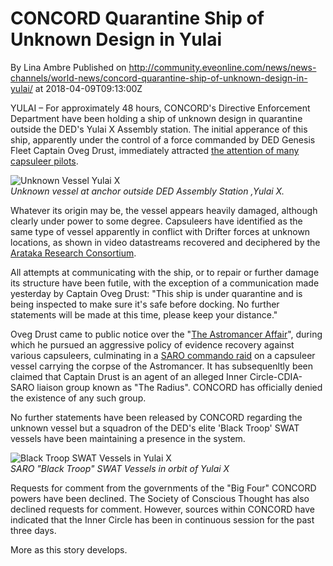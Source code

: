 # CONCORD Quarantine Ship of Unknown Design in Yulai
By Lina Ambre
Published on http://community.eveonline.com/news/news-channels/world-news/concord-quarantine-ship-of-unknown-design-in-yulai/ at 2018-04-09T09:13:00Z

YULAI – For approximately 48 hours, CONCORD's Directive Enforcement Department have been holding a ship of unknown design in quarantine outside the DED's Yulai X Assembly station. The initial apperance of this ship, apparently under the control of a force commanded by DED Genesis Fleet Captain Oveg Drust, immediately attracted [the attention of many capsuleer pilots](https://www.youtube.com/watch?v=GfeHyXT3Wq4).

![Unknown Vessel Yulai X](https://web.ccpgamescdn.com/fiction/eveonline/worldnews/images/unknown_vessel_yulai_x.png)  
_Unknown vessel at anchor outside DED Assembly Station ,Yulai X._

Whatever its origin may be, the vessel appears heavily damaged, although clearly under power to some degree. Capsuleers have identified as the same type of vessel apparently in conflict with Drifter forces at unknown locations, as shown in video datastreams recovered and deciphered by the [Arataka Research Consortium](https://www.youtube.com/watch?v=twDAwZQsr7w).

All attempts at communicating with the ship, or to repair or further damage its structure have been futile, with the exception of a communication made yesterday by Captain Oveg Drust: "This ship is under quarantine and is being inspected to make sure it's safe before docking. No further statements will be made at this time, please keep your distance."

Oveg Drust came to public notice over the "[The Astromancer Affair](https://community.eveonline.com/news/news-channels/world-news/soe-splinter-group-claims-timebase-mission-a-cover-for-concord-black-ops-anti-drifter-experiment/)", during which he pursued an aggressive policy of evidence recovery against various capsuleers, culminating in a [SARO commando raid](https://community.eveonline.com/news/news-channels/world-news/concord-deploys-assault-commandos-and-sanctions-in-the-aftermath-of-attack-on-science-mission/) on a capsuleer vessel carrying the corpse of the Astromancer. It has subsequenltly been claimed that Captain Drust is an agent of an alleged Inner Circle-CDIA-SARO liaison group known as "The Radius". CONCORD has officially denied the existence of any such group.

No further statements have been released by CONCORD regarding the unknown vessel but a squadron of the DED's elite 'Black Troop' SWAT vessels have been maintaining a presence in the system.

![Black Troop SWAT Vessels in Yulai X](https://web.ccpgamescdn.com/fiction/eveonline/worldnews/images/black_troop_yulai_x.png)  
_SARO "Black Troop" SWAT Vessels in orbit of Yulai X_

Requests for comment from the governments of the "Big Four" CONCORD powers have been declined. The Society of Conscious Thought has also declined requests for comment. However, sources within CONCORD have indicated that the Inner Circle has been in continuous session for the past three days.

More as this story develops.

